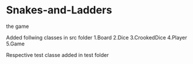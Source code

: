 # Snakes-and-Ladders
the game

Added follwing classes in src folder
1.Board
2.Dice
3.CrookedDice
4.Player
5.Game

Respective test classe added in test folder
